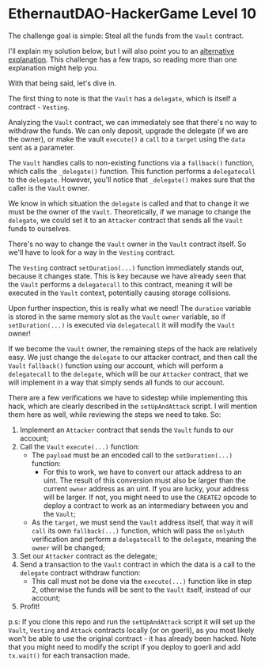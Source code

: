 # EthernautDAO-HackerGame Level 10

The challenge goal is simple: Steal all the funds from the `Vault` contract.

I'll explain my solution below, but I will also point you to an [alternative explanation](https://github.com/beskay/solidity-challenges/blob/main/writeups/Vault.md). This challenge has a few traps, so reading more than one explanation might help you.

With that being said, let's dive in.

The first thing to note is that the `Vault` has a `delegate`, which is itself a contract - `Vesting`.

Analyzing the `Vault` contract, we can immediately see that there's no way to withdraw the funds. We can only deposit, upgrade the delegate (if we are the owner), or make the vault `execute()` a `call` to a `target` using the `data` sent as a parameter.

The `Vault` handles calls to non-existing functions via a `fallback()` function, which calls the `_delegate()` function. This function performs a `delegatecall` to the `delegate`. However, you'll notice that `_delegate()` makes sure that the caller is the `Vault` owner.

We know in which situation the `delegate` is called and that to change it we must be the owner of the `Vault`. Theoretically, if we manage to change the `delegate`, we could set it to an `Attacker` contract that sends all the `Vault` funds to ourselves.

There's no way to change the `Vault` owner in the `Vault` contract itself. So we'll have to look for a way in the `Vesting` contract.

The `Vesting` contract `setDuration(...)` function immediately stands out, because it changes state. This is key because we have already seen that the `Vault` performs a `delegatecall` to this contract, meaning it will be executed in the `Vault` context, potentially causing storage collisions.

Upon further inspection, this is really what we need! The `duration` variable is stored in the same memory slot as the `Vault` `owner` variable, so if `setDuration(...)` is executed via `delegatecall` it will modify the `Vault` owner!

If we become the `Vault` owner, the remaining steps of the hack are relatively easy. We just change the `delegate` to our attacker contract, and then call the `Vault` `fallback()` function using our account, which will perform a `delegatecall` to the `delegate`, which will be our `Attacker` contract, that we will implement in a way that simply sends all funds to our account.

There are a few verifications we have to sidestep while implementing this hack, which are clearly described in the `setUpAndAttack` script. I will mention them here as well, while reviewing the steps we need to take. So:

1. Implement an `Attacker` contract that sends the `Vault` funds to our account;
2. Call the `Vault` `execute(...)` function:
    - The `payload` must be an encoded call to the `setDuration(...)` function:
        - For this to work, we have to convert our attack address to an uint. The result of this conversion must also be larger than the current `owner` address as an uint. If you are lucky, your address will be larger. If not, you might need to use the `CREATE2` opcode to deploy a contract to work as an intermediary between you and the `Vault`;
    - As the `target`, we must send the `Vault` address itself, that way it will `call` its own `fallback(...)` function, which will pass the `onlyAuth` verification and perform a `delegatecall` to the `delegate`, meaning the `owner` will be changed;
3. Set our `Attacker` contract as the delegate;
4. Send a transaction to the `Vault` contract in which the data is a call to the `delegate` contract withdraw function:
    - This call must not be done via the `execute(...)` function like in step 2, otherwise the funds will be sent to the `Vault` itself, instead of our account;
5. Profit!


p.s: If you clone this repo and run the `setUpAndAttack` script it will set up the `Vault`, `Vesting` and `Attack` contracts locally (or on goerli), as you most likely won't be able to use the original contract - it has already been hacked.
Note that you might need to modify the script if you deploy to goerli and add `tx.wait()` for each transaction made.